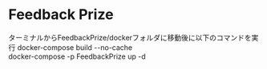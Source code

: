 # Feedback Prize
ターミナルからFeedbackPrize/dockerフォルダに移動後に以下のコマンドを実行
docker-compose build --no-cache  
docker-compose -p FeedbackPrize up -d  
